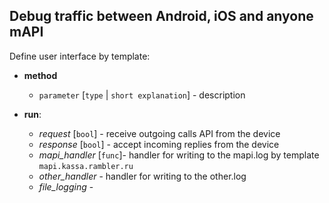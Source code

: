 ## Debug traffic between Android, iOS and anyone mAPI


Define user interface by template:
- **method**

    - `parameter` [`type` | `short explanation`] - description 


- **run**:
    
    - *request* [`bool`] - receive outgoing calls API from the device
    - *response* [`bool`] - accept incoming replies from the device
    - *mapi_handler* [`func`]- handler for writing to the mapi.log by template `mapi.kassa.rambler.ru`
    - *other_handler* - handler for writing to the other.log
    - *file_logging* - 